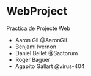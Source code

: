 # WebProject
Pràctica de Projecte Web 
  - Aaron Gil @AaronGil
  - Benjamí Ivernon
  - Daniel Bellet @Sactorum
  - Roger Baguer
  - Agapito Gallart @virus-404
